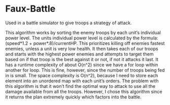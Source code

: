 # Faux-Battle
Used in a battle simulator to give troops a strategy of attack.

This algorithm works by sorting the enemy troops by each unit’s individual power level. The units individual power level is calculated by the formula: (speed\*1.2 + power\*.8)/currentHP. This prioritizes killing off enemies fastest enemies, unless a unit is very low health. It then takes each of our troops and starts with the highest power enemies and attempts to target them based on if that troop is the best against it or not, if not it attacks it last. It has a runtime complexity of about O(n^2) since we have a for loop within another for loop. This is fine, however, since the number of troops being fed in is small. The space complexity is O(n^2), because I need to store each element into an unordered map with each unit’s orders. The problem with this algorithm is that it won’t find the optimal way to attack to use all the damage available from all the troops. However, I chose this algorithm since it returns the plan extremely quickly which factors into the battle.

